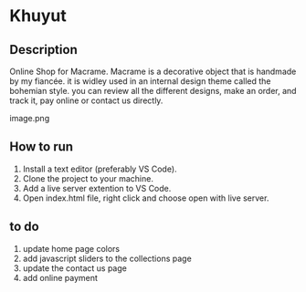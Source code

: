 # Khuyut

## Description  
Online Shop for Macrame. Macrame is a decorative object that is handmade by my fiancée. it is widley used in an internal design theme called the bohemian style.
you can review all the different designs, make an order, and track it, pay online or contact us directly. 


image.png

## How to run

 1. Install a text editor (preferably VS Code).
 2. Clone the project to your machine.
 3. Add a live server extention to VS Code.
 4. Open index.html file, right click and choose open with live server.

 ## to do

 1. update home page colors
 2. add javascript sliders to the collections page 
 3. update the contact us page 
 4. add online payment 
 

